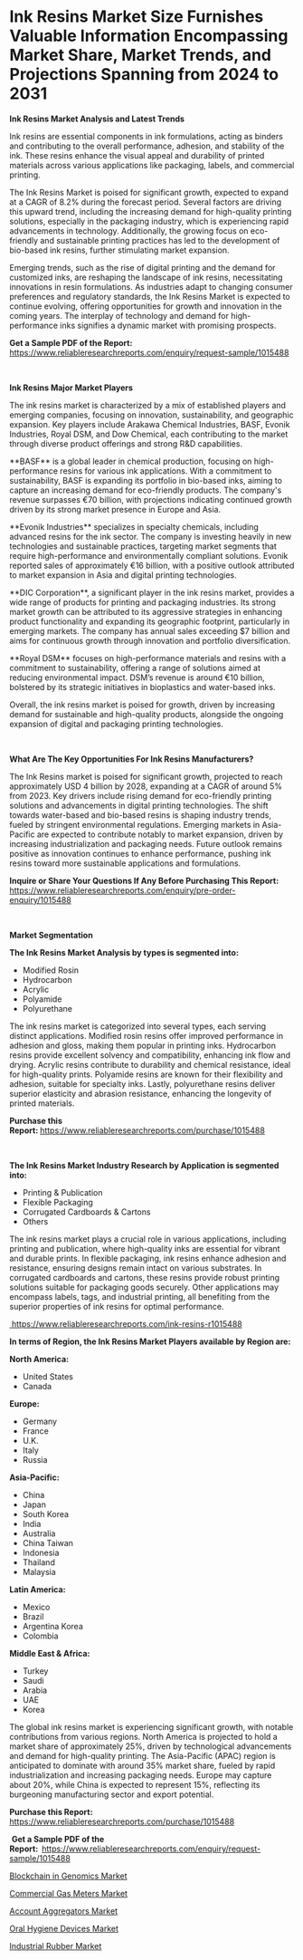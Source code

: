 <p><h1>Ink Resins Market Size Furnishes Valuable Information Encompassing Market Share, Market Trends, and Projections Spanning from 2024 to 2031</h1></p><p><strong>Ink Resins Market Analysis and Latest Trends</strong></p>
<p><p>Ink resins are essential components in ink formulations, acting as binders and contributing to the overall performance, adhesion, and stability of the ink. These resins enhance the visual appeal and durability of printed materials across various applications like packaging, labels, and commercial printing.</p><p>The Ink Resins Market is poised for significant growth, expected to expand at a CAGR of 8.2% during the forecast period. Several factors are driving this upward trend, including the increasing demand for high-quality printing solutions, especially in the packaging industry, which is experiencing rapid advancements in technology. Additionally, the growing focus on eco-friendly and sustainable printing practices has led to the development of bio-based ink resins, further stimulating market expansion.</p><p>Emerging trends, such as the rise of digital printing and the demand for customized inks, are reshaping the landscape of ink resins, necessitating innovations in resin formulations. As industries adapt to changing consumer preferences and regulatory standards, the Ink Resins Market is expected to continue evolving, offering opportunities for growth and innovation in the coming years. The interplay of technology and demand for high-performance inks signifies a dynamic market with promising prospects.</p></p>
<p><strong>Get a Sample PDF of the Report:&nbsp;</strong> <a href="https://www.reliableresearchreports.com/enquiry/request-sample/1015488?utm_campaign=113&utm_medium=2&utm_source=Github&utm_content=ia&utm_term=13112024&utm_id=ink-resins">https://www.reliableresearchreports.com/enquiry/request-sample/1015488</a></p>
<p>&nbsp;</p>
<p><strong>Ink Resins Major Market Players</strong></p>
<p><p>The ink resins market is characterized by a mix of established players and emerging companies, focusing on innovation, sustainability, and geographic expansion. Key players include Arakawa Chemical Industries, BASF, Evonik Industries, Royal DSM, and Dow Chemical, each contributing to the market through diverse product offerings and strong R&D capabilities.</p><p>**BASF** is a global leader in chemical production, focusing on high-performance resins for various ink applications. With a commitment to sustainability, BASF is expanding its portfolio in bio-based inks, aiming to capture an increasing demand for eco-friendly products. The company's revenue surpasses €70 billion, with projections indicating continued growth driven by its strong market presence in Europe and Asia.</p><p>**Evonik Industries** specializes in specialty chemicals, including advanced resins for the ink sector. The company is investing heavily in new technologies and sustainable practices, targeting market segments that require high-performance and environmentally compliant solutions. Evonik reported sales of approximately €16 billion, with a positive outlook attributed to market expansion in Asia and digital printing technologies.</p><p>**DIC Corporation**, a significant player in the ink resins market, provides a wide range of products for printing and packaging industries. Its strong market growth can be attributed to its aggressive strategies in enhancing product functionality and expanding its geographic footprint, particularly in emerging markets. The company has annual sales exceeding $7 billion and aims for continuous growth through innovation and portfolio diversification.</p><p>**Royal DSM** focuses on high-performance materials and resins with a commitment to sustainability, offering a range of solutions aimed at reducing environmental impact. DSM’s revenue is around €10 billion, bolstered by its strategic initiatives in bioplastics and water-based inks.</p><p>Overall, the ink resins market is poised for growth, driven by increasing demand for sustainable and high-quality products, alongside the ongoing expansion of digital and packaging printing technologies.</p></p>
<p>&nbsp;</p>
<p><strong>What Are The Key Opportunities For Ink Resins Manufacturers?</strong></p>
<p><p>The Ink Resins market is poised for significant growth, projected to reach approximately USD 4 billion by 2028, expanding at a CAGR of around 5% from 2023. Key drivers include rising demand for eco-friendly printing solutions and advancements in digital printing technologies. The shift towards water-based and bio-based resins is shaping industry trends, fueled by stringent environmental regulations. Emerging markets in Asia-Pacific are expected to contribute notably to market expansion, driven by increasing industrialization and packaging needs. Future outlook remains positive as innovation continues to enhance performance, pushing ink resins toward more sustainable applications and formulations.</p></p>
<p><strong>Inquire or Share Your Questions If Any Before Purchasing This Report:</strong> <a href="https://www.reliableresearchreports.com/enquiry/pre-order-enquiry/1015488?utm_campaign=113&utm_medium=2&utm_source=Github&utm_content=ia&utm_term=13112024&utm_id=ink-resins">https://www.reliableresearchreports.com/enquiry/pre-order-enquiry/1015488</a></p>
<p>&nbsp;</p>
<p><strong>Market Segmentation</strong></p>
<p><strong>The Ink Resins Market Analysis by types is segmented into:</strong></p>
<p><ul><li>Modified Rosin</li><li>Hydrocarbon</li><li>Acrylic</li><li>Polyamide</li><li>Polyurethane</li></ul></p>
<p><p>The ink resins market is categorized into several types, each serving distinct applications. Modified rosin resins offer improved performance in adhesion and gloss, making them popular in printing inks. Hydrocarbon resins provide excellent solvency and compatibility, enhancing ink flow and drying. Acrylic resins contribute to durability and chemical resistance, ideal for high-quality prints. Polyamide resins are known for their flexibility and adhesion, suitable for specialty inks. Lastly, polyurethane resins deliver superior elasticity and abrasion resistance, enhancing the longevity of printed materials.</p></p>
<p><strong>Purchase this Report:&nbsp;</strong><a href="https://www.reliableresearchreports.com/purchase/1015488?utm_campaign=113&utm_medium=2&utm_source=Github&utm_content=ia&utm_term=13112024&utm_id=ink-resins">https://www.reliableresearchreports.com/purchase/1015488</a></p>
<p>&nbsp;</p>
<p><strong>The Ink Resins Market Industry Research by Application is segmented into:</strong></p>
<p><ul><li>Printing & Publication</li><li>Flexible Packaging</li><li>Corrugated Cardboards & Cartons</li><li>Others</li></ul></p>
<p><p>The ink resins market plays a crucial role in various applications, including printing and publication, where high-quality inks are essential for vibrant and durable prints. In flexible packaging, ink resins enhance adhesion and resistance, ensuring designs remain intact on various substrates. In corrugated cardboards and cartons, these resins provide robust printing solutions suitable for packaging goods securely. Other applications may encompass labels, tags, and industrial printing, all benefiting from the superior properties of ink resins for optimal performance.</p></p>
<p><a href="https://www.reliableresearchreports.com/ink-resins-r1015488?utm_campaign=113&utm_medium=2&utm_source=Github&utm_content=ia&utm_term=13112024&utm_id=ink-resins">&nbsp;https://www.reliableresearchreports.com/ink-resins-r1015488</a></p>
<p><strong>In terms of Region, the Ink Resins Market Players available by Region are:</strong></p>
<p>
    <p> <strong> North America: </strong>
        <ul>
            <li>United States</li>
            <li>Canada</li>
        </ul>
        </p> 
    <p> <strong> Europe: </strong>
        <ul>
            <li>Germany</li>
            <li>France</li>
            <li>U.K.</li>
            <li>Italy</li>
            <li>Russia</li>
        </ul>
        </p> 
    <p> <strong> Asia-Pacific: </strong>
        <ul>
            <li>China</li>
            <li>Japan</li>
            <li>South Korea</li>
            <li>India</li>
            <li>Australia</li>
            <li>China Taiwan</li>
            <li>Indonesia</li>
            <li>Thailand</li>
            <li>Malaysia</li>
        </ul>
        </p> 
    <p> <strong> Latin America: </strong>
        <ul>
            <li>Mexico</li>
            <li>Brazil</li>
            <li>Argentina Korea</li>
            <li>Colombia</li>
        </ul>
        </p> 
    <p> <strong> Middle East & Africa: </strong>
        <ul>
            <li>Turkey</li>
            <li>Saudi</li>
            <li>Arabia</li>
            <li>UAE</li>
            <li>Korea</li>
        </ul>
    </p>
    </p>
<p><p>The global ink resins market is experiencing significant growth, with notable contributions from various regions. North America is projected to hold a market share of approximately 25%, driven by technological advancements and demand for high-quality printing. The Asia-Pacific (APAC) region is anticipated to dominate with around 35% market share, fueled by rapid industrialization and increasing packaging needs. Europe may capture about 20%, while China is expected to represent 15%, reflecting its burgeoning manufacturing sector and export potential.</p></p>
<p><strong>Purchase this Report: </strong><a href="https://www.reliableresearchreports.com/purchase/1015488?utm_campaign=113&utm_medium=2&utm_source=Github&utm_content=ia&utm_term=13112024&utm_id=ink-resins">https://www.reliableresearchreports.com/purchase/1015488</a></p>
<p>&nbsp;<strong>Get a Sample PDF of the Report:&nbsp;&nbsp;</strong><a href="https://www.reliableresearchreports.com/enquiry/request-sample/1015488?utm_campaign=113&utm_medium=2&utm_source=Github&utm_content=ia&utm_term=13112024&utm_id=ink-resins">https://www.reliableresearchreports.com/enquiry/request-sample/1015488</a></p>
<p><strong></strong></p>
<p><p><a href="https://issuu.com/reportprime-2/docs/blockchain-in-genomics-market-size-_d4e6146ab1a215?utm_campaign=113&utm_medium=2&utm_source=Github&utm_content=ia&utm_term=13112024&utm_id=ink-resins">Blockchain in Genomics Market</a></p><p><a href="https://www.linkedin.com/pulse/key-drivers-commercial-gas-meters-market-trends-future-outlook-mlluf?utm_campaign=113&utm_medium=2&utm_source=Github&utm_content=ia&utm_term=13112024&utm_id=ink-resins">Commercial Gas Meters Market</a></p><p><a href="https://issuu.com/reportprime-2/docs/account-aggregators-market-size-203_c1c8d202da3c62?utm_campaign=113&utm_medium=2&utm_source=Github&utm_content=ia&utm_term=13112024&utm_id=ink-resins">Account Aggregators Market</a></p><p><a href="https://www.linkedin.com/pulse/oral-hygiene-devices-landscape-product-spectrum-market-trajectories-ubpdc?utm_campaign=113&utm_medium=2&utm_source=Github&utm_content=ia&utm_term=13112024&utm_id=ink-resins">Oral Hygiene Devices Market</a></p><p><a href="https://github.com/elizabethdagraca/Market-Research-Report-List-5/blob/main/industrial-rubber-market.md?utm_campaign=113&utm_medium=2&utm_source=Github&utm_content=ia&utm_term=13112024&utm_id=ink-resins">Industrial Rubber Market</a></p></p>